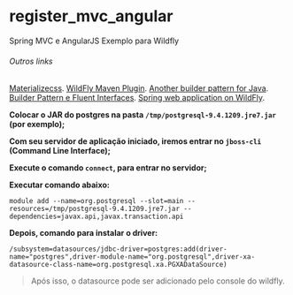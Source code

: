 # register_mvc_angular
Spring MVC e AngularJS Exemplo para Wildfly

###### Outros links

[Materializecss](http://materializecss.com/media-css.html).
[WildFly Maven Plugin](https://docs.jboss.org/wildfly/plugins/maven/latest/).
[Another builder pattern for Java](http://blog.crisp.se/2013/10/09/perlundholm/another-builder-pattern-for-java).
[Builder Pattern e Fluent Interfaces](http://luizricardo.org/2013/08/construindo-objetos-de-forma-inteligente-builder-pattern-e-fluent-interfaces/).
[Spring web application on WildFly](http://half-wit4u.blogspot.com.br/2014/05/spring-web-application-on-wildfly.html).


**Colocar o JAR do postgres na pasta `/tmp/postgresql-9.4.1209.jre7.jar` (por exemplo);**

**Com seu servidor de aplicação iniciado, iremos entrar no `jboss-cli` (Command Line Interface);**

**Execute o comando `connect`, para entrar no servidor;**

**Executar comando abaixo:**

`module add --name=org.postgresql --slot=main --resources=/tmp/postgresql-9.4.1209.jre7.jar --dependencies=javax.api,javax.transaction.api`

**Depois, comando para instalar o driver:**

`/subsystem=datasources/jdbc-driver=postgres:add(driver-name="postgres",driver-module-name="org.postgresql",driver-xa-datasource-class-name=org.postgresql.xa.PGXADataSource)`

> Após isso, o datasource pode ser adicionado pelo console do wildfly.
